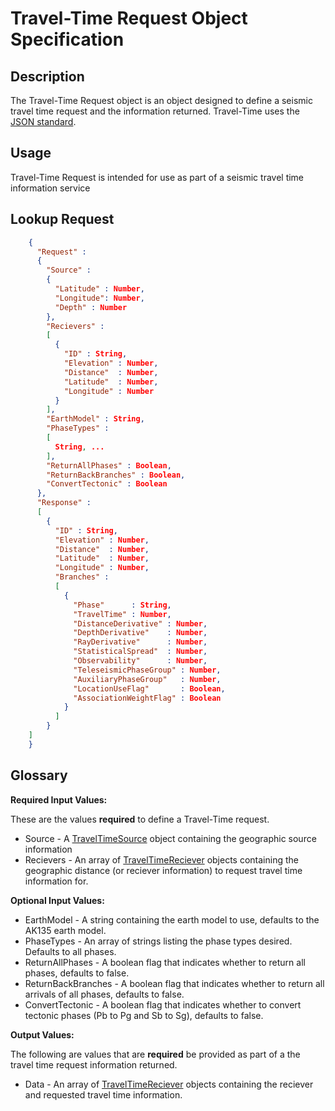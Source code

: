 # Travel-Time Request Object Specification

## Description

The Travel-Time Request object is an object designed to define a seismic travel
time request and the information returned.  Travel-Time uses the
[JSON standard](http://www.json.org).

## Usage
Travel-Time Request is intended for use as part of a seismic travel time
information service

## Lookup Request

```json
    {
      "Request" :
      {
        "Source" :
        {
          "Latitude" : Number,
          "Longitude": Number,
          "Depth" : Number
        },
        "Recievers" : 
        [
          {
            "ID" : String,
            "Elevation" : Number,
            "Distance"  : Number,
            "Latitude"  : Number,
            "Longitude" : Number
          }
        ],
        "EarthModel" : String,
        "PhaseTypes" :
        [
          String, ...
        ],
        "ReturnAllPhases" : Boolean,
        "ReturnBackBranches" : Boolean,
        "ConvertTectonic" : Boolean
      },
      "Response" :
      [
        {
          "ID" : String,
          "Elevation" : Number,
          "Distance"  : Number,
          "Latitude"  : Number,
          "Longitude" : Number,
          "Branches" : 
          [
            {
              "Phase"      : String,
              "TravelTime" : Number,
              "DistanceDerivative" : Number,
              "DepthDerivative"    : Number,
              "RayDerivative"      : Number,
              "StatisticalSpread"  : Number,
              "Observability"      : Number,
              "TeleseismicPhaseGroup" : Number,
              "AuxiliaryPhaseGroup"   : Number,
              "LocationUseFlag"       : Boolean,
              "AssociationWeightFlag" : Boolean
            }
          ]
        }
    ]
    }
```


## Glossary

**Required Input Values:**

These are the values **required** to define a Travel-Time request.

* Source -  A [TravelTimeSource](TravelTimeSource.md) object containing the geographic source information
* Recievers - An array of [TravelTimeReciever](TravelTimeReciever.md) objects containing the geographic distance (or reciever information) to request travel time information for.

**Optional Input Values:**

* EarthModel - A string containing the earth model to use, defaults to the
AK135 earth model.
* PhaseTypes - An array of strings listing the phase types desired. Defaults to all phases.
* ReturnAllPhases - A boolean flag that indicates whether to return all phases,
defaults to false.
* ReturnBackBranches - A boolean flag that indicates whether to return all
arrivals of all phases, defaults to false.
* ConvertTectonic - A boolean flag that indicates whether to convert tectonic
phases (Pb to Pg and Sb to Sg), defaults to false.

**Output Values:**

The following are values that are **required** be provided as part of a the
travel time request information returned.

* Data - An array of [TravelTimeReciever](TravelTimeReciever.md) objects containing the reciever and requested travel time information.
